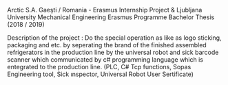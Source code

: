 Arctic S.A. Gaeşti / Romania - Erasmus Internship Project & Ljubljana University Mechanical Engineering Erasmus Programme Bachelor Thesis (2018 / 2019)

Description of the project : Do the special operation as like as logo sticking, packaging and etc. by seperating
the brand of the finished assembled refrigerators in the production line by the
universal robot and sick barcode scanner which communicated by c# programming
language which is entegrated to the production line. (PLC, C# Tcp functions,
Sopas Engineering tool, Sick ınspector, Universal Robot User Sertificate)
